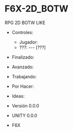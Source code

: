 # F6X-2D_BOTW

RPG 2D BOTW LIKE

- Controles:
  - Jugador:
  - ???: --- [???]

- Finalizado:

- Avanzado:

- Trabajando:

- Por Hacer:

- Ideas:

- Versión 0.0.0
- UNITY 0.0.0
- F6X
